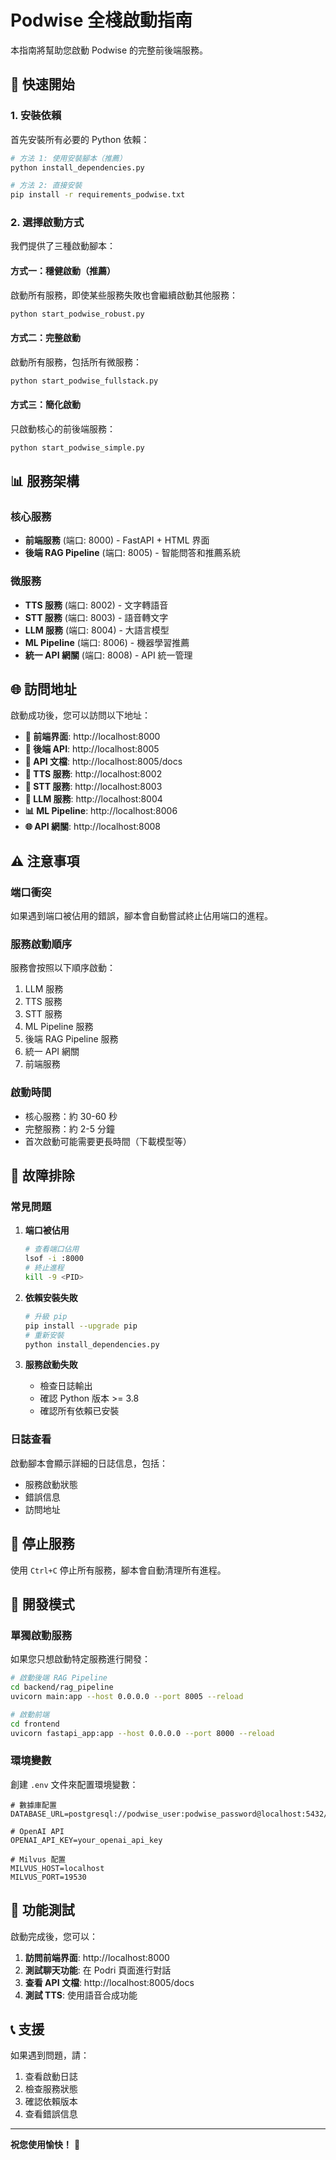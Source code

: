 # Podwise 全棧啟動指南

本指南將幫助您啟動 Podwise 的完整前後端服務。

## 🚀 快速開始

### 1. 安裝依賴

首先安裝所有必要的 Python 依賴：

```bash
# 方法 1: 使用安裝腳本（推薦）
python install_dependencies.py

# 方法 2: 直接安裝
pip install -r requirements_podwise.txt
```

### 2. 選擇啟動方式

我們提供了三種啟動腳本：

#### 方式一：穩健啟動（推薦）
啟動所有服務，即使某些服務失敗也會繼續啟動其他服務：

```bash
python start_podwise_robust.py
```

#### 方式二：完整啟動
啟動所有服務，包括所有微服務：

```bash
python start_podwise_fullstack.py
```

#### 方式三：簡化啟動
只啟動核心的前後端服務：

```bash
python start_podwise_simple.py
```

## 📊 服務架構

### 核心服務
- **前端服務** (端口: 8000) - FastAPI + HTML 界面
- **後端 RAG Pipeline** (端口: 8005) - 智能問答和推薦系統

### 微服務
- **TTS 服務** (端口: 8002) - 文字轉語音
- **STT 服務** (端口: 8003) - 語音轉文字
- **LLM 服務** (端口: 8004) - 大語言模型
- **ML Pipeline** (端口: 8006) - 機器學習推薦
- **統一 API 網關** (端口: 8008) - API 統一管理

## 🌐 訪問地址

啟動成功後，您可以訪問以下地址：

- **📱 前端界面**: http://localhost:8000
- **🔧 後端 API**: http://localhost:8005
- **📖 API 文檔**: http://localhost:8005/docs
- **🎵 TTS 服務**: http://localhost:8002
- **🎤 STT 服務**: http://localhost:8003
- **🧠 LLM 服務**: http://localhost:8004
- **📊 ML Pipeline**: http://localhost:8006
- **🌐 API 網關**: http://localhost:8008

## ⚠️ 注意事項

### 端口衝突
如果遇到端口被佔用的錯誤，腳本會自動嘗試終止佔用端口的進程。

### 服務啟動順序
服務會按照以下順序啟動：
1. LLM 服務
2. TTS 服務
3. STT 服務
4. ML Pipeline 服務
5. 後端 RAG Pipeline 服務
6. 統一 API 網關
7. 前端服務

### 啟動時間
- 核心服務：約 30-60 秒
- 完整服務：約 2-5 分鐘
- 首次啟動可能需要更長時間（下載模型等）

## 🔧 故障排除

### 常見問題

1. **端口被佔用**
   ```bash
   # 查看端口佔用
   lsof -i :8000
   # 終止進程
   kill -9 <PID>
   ```

2. **依賴安裝失敗**
   ```bash
   # 升級 pip
   pip install --upgrade pip
   # 重新安裝
   python install_dependencies.py
   ```

3. **服務啟動失敗**
   - 檢查日誌輸出
   - 確認 Python 版本 >= 3.8
   - 確認所有依賴已安裝

### 日誌查看
啟動腳本會顯示詳細的日誌信息，包括：
- 服務啟動狀態
- 錯誤信息
- 訪問地址

## 🛑 停止服務

使用 `Ctrl+C` 停止所有服務，腳本會自動清理所有進程。

## 📝 開發模式

### 單獨啟動服務
如果您只想啟動特定服務進行開發：

```bash
# 啟動後端 RAG Pipeline
cd backend/rag_pipeline
uvicorn main:app --host 0.0.0.0 --port 8005 --reload

# 啟動前端
cd frontend
uvicorn fastapi_app:app --host 0.0.0.0 --port 8000 --reload
```

### 環境變數
創建 `.env` 文件來配置環境變數：

```env
# 數據庫配置
DATABASE_URL=postgresql://podwise_user:podwise_password@localhost:5432/podwise

# OpenAI API
OPENAI_API_KEY=your_openai_api_key

# Milvus 配置
MILVUS_HOST=localhost
MILVUS_PORT=19530
```

## 🎯 功能測試

啟動完成後，您可以：

1. **訪問前端界面**: http://localhost:8000
2. **測試聊天功能**: 在 Podri 頁面進行對話
3. **查看 API 文檔**: http://localhost:8005/docs
4. **測試 TTS**: 使用語音合成功能

## 📞 支援

如果遇到問題，請：
1. 查看啟動日誌
2. 檢查服務狀態
3. 確認依賴版本
4. 查看錯誤信息

---

**祝您使用愉快！** 🎉 